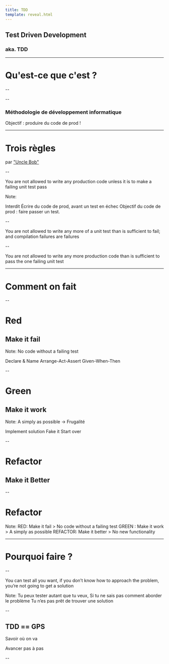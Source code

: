 ```yaml
---
title: TDD
template: reveal.html
---
```


## Test Driven Development
### aka. TDD

---

# Qu'est-ce que c'est ?

--

<!-- .slide: data-background-color="#111111" data-background-opacity="1" -->
<!-- .slide: data-background-image="https://trello-attachments.s3.amazonaws.com/5f81d2636d0d1780ea6d078a/800x604/a89e88dc35eb67acd1bfb2e5cf472e51/TDD_-_Not_a_testing_Strategy.png" data-background-opacity="1" -->

--

<!-- .slide: data-background-image="https://trello-attachments.s3.amazonaws.com/5f81d2636d0d1780ea6d078a/800x604/a89e88dc35eb67acd1bfb2e5cf472e51/TDD_-_Not_a_testing_Strategy.png" data-background-opacity="0.5" -->

### Méthodologie de développement informatique

Objectif : produire du code de prod !

---

# Trois règles
par ["Uncle Bob"](http://butunclebob.com/ArticleS.UncleBob.TheThreeRulesOfTdd)

--

You are not allowed to write any production code
unless it is to make a failing unit test pass

Note:

Interdit 
Écrire du code de prod, avant un test en échec
Objectif du code de prod : faire passer un test.

--

You are not allowed to write any more of a unit test than
is sufficient to fail; and compilation failures are failures

--

You are not allowed to write any more production code
than is sufficient to pass the one failing unit test

---

# Comment on fait

--

# <!-- .element: style="color:red" --> Red
## Make it fail

Note:
No code without a failing test

Declare & Name
Arrange-Act-Assert
Given-When-Then


--

# <!-- .element: style="color:green" --> Green
## Make it work

Note:
A simply as possible
→ Frugalité

Implement solution
Fake it
Start over


--

# <!-- .element: style="color:blue" --> Refactor
## Make it Better

--

# <!-- .element: style="color:blue" --> Refactor

Note:
RED: Make it fail > No code without a failing test
GREEN : Make it work > A simply as possible
REFACTOR: Make it better > No new functionality

---

# Pourquoi faire ?

--

You can test all you want,
if you don’t know
how to approach the problem,
you’re not going to get a solution

Note:
Tu peux tester autant que tu veux,
Si tu ne sais pas comment aborder le problème
Tu n’es pas prêt de trouver une solution

--

## TDD == GPS

<p class="fragment">Savoir où on va</p>
<p class="fragment">Avancer pas à pas</p>

--

<!-- .slide: data-background-image="assets/images/TDD-is-GPS.png"
data-background-opacity="1" -->
